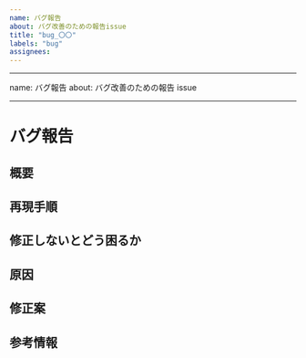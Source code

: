 ```yaml
---
name: バグ報告
about: バグ改善のための報告issue
title: "bug_〇〇"
labels: "bug"
assignees:
---
```


---

name: バグ報告
about: バグ改善のための報告 issue

---

# バグ報告

## 概要

## 再現手順

## 修正しないとどう困るか

## 原因

## 修正案

## 参考情報

